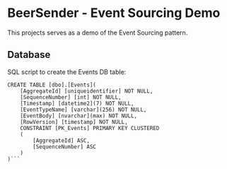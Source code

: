 # BeerSender - Event Sourcing Demo

This projects serves as a demo of the Event Sourcing pattern.

## Database
SQL script to create the Events DB table:

```
CREATE TABLE [dbo].[Events](
    [AggregateId] [uniqueidentifier] NOT NULL,
    [SequenceNumber] [int] NOT NULL,
    [Timestamp] [datetime2](7) NOT NULL,
    [EventTypeName] [varchar](256) NOT NULL,
    [EventBody] [nvarchar](max) NOT NULL,
    [RowVersion] [timestamp] NOT NULL,
    CONSTRAINT [PK_Events] PRIMARY KEY CLUSTERED
    (
        [AggregateId] ASC,
        [SequenceNumber] ASC
    )
)```